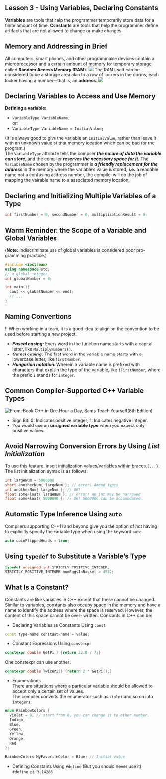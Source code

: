 ## Lesson 3 - Using Variables, Declaring Constants
**Variables** are tools that help the programmer temporarily store data for a finite amount of time. **Constants** are tools that help the programmer define artifacts that are not allowed to change or make changes.  

## Memory and Addressing in Brief 
All computers, smart phones, and other programmable devices contain a microprocessor and a certain amount of memory for temporary storage called **Random Access Memory (RAM)**. 
![](https://github.com/Huixxi/Fast-C-plus-plus/blob/master/images/what_is_ram.png)
The RAM itself can be considered to be a storage area akin to a row of lockers in the dorms, each locker having a number—that is, an **address**.
![](https://github.com/Huixxi/Fast-C-plus-plus/blob/master/images/ram_address.png)

## Declaring Variables to Access and Use Memory
**Defining a variable:**  
* `VariableType VariableName;`   
or:  
* `VariableType VariableName = InitialValue;`

(It is always good to give the variable an `InitialValue`, rather than leave it with an unknown value of that memory location which can be bad for the program.)  
The `VariableType` attribute tells the compiler ***the nature of data the variable can store***, and the compiler ***reserves the necessary space for it***. The `VariableName` chosen by the programmer is ***a friendly replacement for the address*** in the memory where the variable’s value is stored, **i.e.** a readable name not a confusing address number, the compiler will do the job of mapping the vairable name to a associated memory location.

## Declaring and Initializing Multiple Variables of a Type
```c++
int firstNumber = 0, secondNumber = 0, multiplicationResult = 0;
```

## Warm Reminder: the Scope of a Variable and Global Variables
(**Note:** Indiscriminate use of global variables is considered poor pro- gramming practice.)
```c++
#include <iostream>
using namespace std;
// a global integer 
int globalNumber = 0; 

int main(){
  cout << globalNumber << endl;
  // ...
}
```

## Naming Conventions
!! When working in a team, it is a good idea to align on the convention to be used before starting a new project.
* ***Pascal casing:*** Every word in the function name starts with a capital letter, like `MultiplyNumbers()`.
* ***Camel casing:*** The first word in the variable name starts with a lowercase letter, like `firstNumber`.
* ***Hungarian notation:*** Wherein a variable name is prefixed with characters that explain the type of the variable, like `iFirstNumber`, where the prefix `i` stands for `integer`.

## Common Compiler-Supported C++ Variable Types
![From: Book C++ in One Hour a Day, Sams Teach Yourself(8th Edition)](https://github.com/Huixxi/Fast-C-plus-plus/blob/master/images/variable_types.png)
* Sign Bit: 0: Indicates positive integer; 1: Indicates negative integer.
* You would use an **unsigned variable type** when you expect only positive values.

## Avoid Narrowing Conversion Errors by Using *List Initialization*
To use this feature, insert initialization values/variables within braces `{...}`.   
The list initialization syntax is as follows: 
```c++
int largeNum = 5000000;
short anotherNum{ largeNum }; // error! Amend types 
int anotherNum{ largeNum }; // OK!
float someFloat{ largeNum }; // error! An int may be narrowed 
float someFloat{ 5000000 }; // OK! 5000000 can be accomodated
```

## Automatic Type Inference Using `auto`
Compilers supporting C++11 and beyond give you the option of not having to explicitly specify the variable type when using the keyword `auto`.   
```c++
auto coinFlippedHeads = true;
```

 ## Using `typedef` to Substitute a Variable’s Type
 ```c++
 typedef unsigned int STRICTLY_POSITIVE_INTEGER;
 STRICTLY_POSITIVE_INTEGER numEggsInBasket = 4532;
 ```
 
## What Is a Constant?
Constants are like variables in C++ except that these cannot be changed. Similar to variables, constants also occupy space in the memory and have a name to identify the address where the space is reserved. However, the content of this space cannot be over- written. Constants in C++ can be:  
* Declaring Variables as Constants Using `const`  
```c++
const type-name constant-name = value;
```

* Constant Expressions Using `constexpr`
```c++
constexpr double GetPi() {return 22.0 / 7;}
```
One constexpr can use another:   
```c++
constexpr double TwicePi() {return 2 * GetPi();}
```

* Enumerations  
There are situations where a particular variable should be allowed to accept only a certain set of values.  
The compiler converts the enumerator such as `Violet` and so on into `integers`.
```c++
enum RainbowColors {
  Violet = 0, // start from 0, you can change it to other number. 
  Indigo, 
  Blue, 
  Green, 
  Yellow, 
  Orange, 
  Red
};

RainbowColors MyFavoriteColor = Blue; // Initial value
```

* Defining Constants Using `#define` (But you should never use it)  
`#define pi 3.14286`
